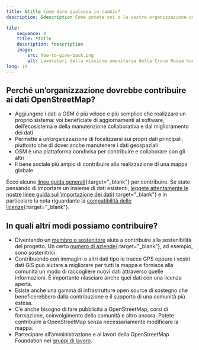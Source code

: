 ```yaml
---
title: &title Come dare qualcosa in cambio?
description: &description Come potete voi o la vostra organizzazione contribuire a OSM?

tile:
    sequence: 4
    title: *title 
    description: *description
    image:
        src: how-to-give-back.png
        alt: Lavoratori della missione umanitaria della Croce Rossa hanno distribuito le stampe con la ricerca dell’area locale sul posto e le stanno discutendo
lang: it
---
```


## Perché un’organizzazione dovrebbe contribuire ai dati OpenStreetMap?

* Aggiungere i dati a OSM è più veloce e più semplice che realizzare un proprio sistema: voi beneficiate di aggiornamenti al software, dell’ecosistema e della manutenzione collaborativa e dal miglioramento dei dati
* Permette a un’organizzazione di focalizzarsi sui propri dati principali, piuttosto che di dover anche manutenere i dati geospaziali
* OSM è una piattaforma condivisa per contribuire e collaborare con gli altri
* Il bene sociale più ampio di contribuire alla realizzazione di una mappa globale

Ecco alcune [linee guida generali](https://wiki.openstreetmap.org/wiki/How_We_Map){:target="_blank"} per contribuire. Se state pensando di importare un insieme di dati esistenti, [leggete attentamente le nostre linee guida sull’importazione dei dati](https://wiki.openstreetmap.org/wiki/Import/Guidelines){:target="_blank"} e in particolare la nota riguardante la [compatibilità delle licenze](https://wiki.openstreetmap.org/wiki/Import/Guidelines#Step_3_-_License_approval){:target="_blank"}.

## In quali altri modi possiamo contribuire?

* Diventando un [membro o sostenitore](/about-osm-community/donate-to-osm.md) aiuta a contribuire alla sostenibilità del progetto. Un certo [numero di aziende](https://wiki.osmfoundation.org/wiki/Corporate_Members){:target="_blank"}, ad esempio, sono sostenitrici.
* Contribuendo con immagini o altri dati tipo le tracce GPS oppure i vostri dati GIS può aiutare a migliorare per tutti la mappa e fornisce alla comunità un modo di raccogliere nuovi dati attraverso quelle informazioni. È importante rilasciare anche quei dati con una licenza aperta.
* Esiste anche una gamma di infrastrutture open source di sostegno che beneficerebbero dalla contribuzione e il supporto di una comunità più estesa.
* C’è anche bisogno di fare pubblicità a OpenStreetMap, corsi di formazione, coinvolgimento della comunità e altro ancora. Potete contribuire a OpenStreetMap senza necessariamente modificare la mappa.
* Partecipare all’amministrazione e ai lavori della OpenStreetMap Foundation nei [gruppi di lavoro](/about-osm-community/working-groups.md).

